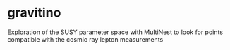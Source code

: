 # gravitino
Exploration of the SUSY parameter space with MultiNest to look for points compatible with the cosmic ray lepton measurements
